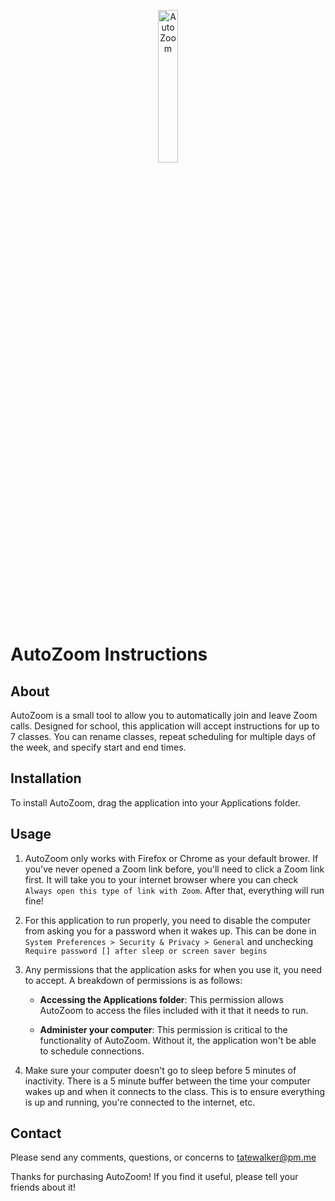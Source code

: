<p align="center">
	<img src="../../projectResources/AutoZoom/autoZoomIcon.png" alt="AutoZoom" width="25%"/>
</p>

# AutoZoom Instructions

## About

AutoZoom is a small tool to allow you to automatically join and leave Zoom calls. Designed for school, this application will accept instructions for up to 7 classes. You can rename classes, repeat scheduling for multiple days of the week, and specify start and end times.

## Installation

To install AutoZoom, drag the application into your Applications folder.

## Usage

1. AutoZoom only works with Firefox or Chrome as your default brower. If you've never opened a Zoom link before, you'll need to click a Zoom link first. It will take you to your internet browser where you can check `Always open this type of link with Zoom`. After that, everything will run fine!

2. For this application to run properly, you need to disable the computer from asking you for a password when it wakes up. This can be done in `System Preferences > Security & Privacy > General` and unchecking `Require password [] after sleep or screen saver begins`

3. Any permissions that the application asks for when you use it, you need to accept. A breakdown of permissions is as follows:
	* **Accessing the Applications folder**: This permission allows AutoZoom to access the files included with it that it needs to run.

	* **Administer your computer**: This permission is critical to the functionality of AutoZoom. Without it, the application won't be able to schedule connections.

4. Make sure your computer doesn't go to sleep before 5 minutes of inactivity. There is a 5 minute buffer between the time your computer wakes up and when it connects to the class. This is to ensure everything is up and running, you're connected to the internet, etc.

## Contact

Please send any comments, questions, or concerns to [tatewalker@pm.me](mailto::tatewalker@pm.me)

Thanks for purchasing AutoZoom! If you find it useful, please tell your friends about it!
